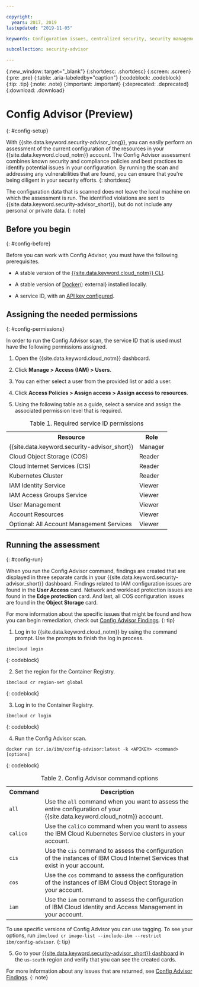 ```yaml
---

copyright:
  years: 2017, 2019
lastupdated: "2019-11-05"

keywords: Configuration issues, centralized security, security management, alerts, security risk, insights, threat detection

subcollection: security-advisor

---
```


{:new_window: target="_blank"}
{:shortdesc: .shortdesc}
{:screen: .screen}
{:pre: .pre}
{:table: .aria-labeledby="caption"}
{:codeblock: .codeblock}
{:tip: .tip}
{:note: .note}
{:important: .important}
{:deprecated: .deprecated}
{:download: .download}


# Config Advisor (Preview)
{: #config-setup}

With {{site.data.keyword.security-advisor_long}}, you can easily perform an assessment of the current configuration of the resources in your 
{{site.data.keyword.cloud_notm}} account. The Config Advisor assessment combines known security and compliance policies and best practices to identify potential issues in your configuration. By running the scan and addressing any vulnerabilities that are found, you can ensure that you're being diligent in your security efforts.
{: shortdesc}

The configuration data that is scanned does not leave the local machine on which the assessment is run. The identified violations are sent to {{site.data.keyword.security-advisor_short}}, but do not include any personal or private data.
{: note}


## Before you begin
{: #config-before}

Before you can work with Config Advisor, you must have the following prerequisites.

- A stable version of the [{{site.data.keyword.cloud_notm}} CLI](/docs/cli?topic=cloud-cli-getting-started).

- A stable version of [Docker](https://www.docker.com/products/docker-desktop){: external} installed locally.

- A service ID, with an [API key configured](/docs/iam?topic=iam-serviceidapikeys).


## Assigning the needed permissions
{: #config-permissions}

In order to run the Config Advisor scan, the service ID that is used must have the following permissions assigned. 

1. Open the {{site.data.keyword.cloud_notm}} dashboard.

2. Click **Manage > Access (IAM) > Users**.

3. You can either select a user from the provided list or add a user.

4. Click **Access Policies > Assign access > Assign access to resources**.

5. Using the following table as a guide, select a service and assign the associated permission level that is required.

  <table>
    <caption>Table 1. Required service ID permissions</caption>
    <tr>
      <th>Resource</th>
      <th>Role</th>
    </tr>
    <tr>
      <td>{{site.data.keyword.security-advisor_short}}</td>
      <td>Manager</td>
    </tr>
    <tr>
      <td>Cloud Object Storage (COS)</td>
      <td>Reader</td>
    </tr>
    <tr>
      <td>Cloud Internet Services (CIS)</td>
      <td>Reader</td>
    </tr>
    <tr>
      <td>Kubernetes Cluster</td>
      <td>Reader</td>
    </tr>
    <tr>
      <td>IAM Identity Service</td>
      <td>Viewer</td>
    </tr>
    <tr>
      <td>IAM Access Groups Service</td>
      <td>Viewer</td>
    </tr>
    <tr>
      <td>User Management</td>
      <td>Viewer</td>
    </tr>
    <tr>
      <td>Account Resources</td>
      <td>Viewer</td>
    </tr>
    <tr>
      <td>Optional: All Account Management Services</td>
      <td>Viewer</td>
    </tr>
  </table>


## Running the assessment
{: #config-run}

When you run the Config Advisor command, findings are created that are displayed in three separate cards in your {{site.data.keyword.security-advisor_short}} dashboard. Findings related to IAM configuration issues are found in the **User Access** card. Network and workload protection issues are found in the **Edge protection** card. And last, all COS configuration issues are found in the **Object Storage** card.

For more information about the specific issues that might be found and how you can begin remediation, check out [Config Advisor Findings](/docs/services/security-advisor?topic=security-advisor-config-advisor-findings).
{: tip}

1. Log in to {{site.data.keyword.cloud_notm}} by using the command prompt. Use the prompts to finish the log in process.

  ```
  ibmcloud login
  ```
  {: codeblock}

2. Set the region for the Container Registry.

  ```
  ibmcloud cr region-set global
  ```
  {: codeblock}

3. Log in to the Container Registry.

  ```
  ibmcloud cr login
  ```
  {: codeblock}

4. Run the Config Advisor scan.

  ```
  docker run icr.io/ibm/config-advisor:latest -k <APIKEY> <command> [options]
  ```
  {: codeblock}

  <table>
    <caption>Table 2. Config Advisor command options</caption>
    <tr>
      <th>Command</th>
      <th>Description</th>
    </tr>
    <tr>
      <td><code>all</code></td>
      <td>Use the <code>all</code> command when you want to assess the entire configuration of your {{site.data.keyword.cloud_notm}} account.</td>
    </tr>
    <tr>
      <td><code>calico</code></td>
      <td>Use the <code>calico</code> command when you want to assess the IBM Cloud Kubernetes Service clusters in your account.</td>
    </tr>
    <tr>
      <td><code>cis</code></td>
      <td>Use the <code>cis</code> command to assess the configuration of the instances of IBM Cloud Internet Services that exist in your account.</td>
    </tr>
    <tr>
      <td><code>cos</code></td>
      <td>Use the <code>cos</code> command to assess the configuration of the instances of IBM Cloud Object Storage in your account.</td>
    </tr>
    <tr>
      <td><code>iam</code></td>
      <td>Use the <code>iam</code> command to assess the configuration of IBM Cloud Identity and Access Management in your account.</td>
    </tr>
  </table>

  To use specific versions of Config Advisor you can use tagging. To see your options, run `ibmcloud cr image-list --include-ibm --restrict ibm/config-advisor`.
  {: tip}

5. Go to your [{{site.data.keyword.security-advisor_short}} dashboard](https://cloud.ibm.com/security-advisor#/dashboard) in the `us-south` region and verify that you can see the created cards.

For more information about any issues that are returned, see [Config Advisor Findings](/docs/services/security-advisor?topic=security-advisor-config-advisor-findings).
{: note}

